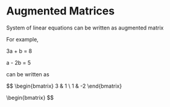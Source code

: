 # Augmented Matrices 

System of linear equations can be written as augmented matrix

For example,

3a + b = 8

a - 2b = 5

can be written as

$$
\begin{bmatrix}
3 & 1 \\
1 & -2
\end{bmatrix}

\begin{bmatrix}
$$